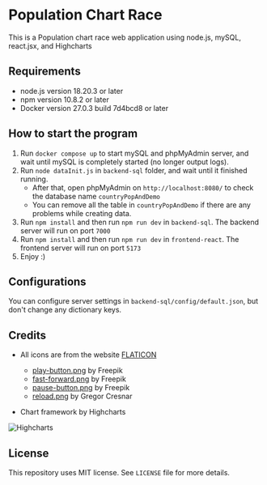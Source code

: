 # Population Chart Race

This is a Population chart race web application using node.js, mySQL, react.jsx, and Highcharts

## Requirements
- node.js version 18.20.3 or later
- npm version 10.8.2 or later
- Docker version 27.0.3 build 7d4bcd8 or later

## How to start the program
1. Run ``docker compose up`` to start mySQL and phpMyAdmin server, and wait until mySQL is completely started (no longer output logs).
2. Run ``node dataInit.js`` in ``backend-sql`` folder, and wait until it finished running.
    - After that, open phpMyAdmin on ``http://localhost:8080/`` to check the database name ``countryPopAndDemo``
    - You can remove all the table in ``countryPopAndDemo`` if there are any problems while creating data.
3. Run ``npm install`` and then run ``npm run dev`` in ``backend-sql``. The backend server will run on port ``7000``
4. Run ``npm install`` and then run ``npm run dev`` in ``frontend-react``. The frontend server will run on port ``5173``
5. Enjoy :)

## Configurations
You can configure server settings in ``backend-sql/config/default.json``, but don't change any dictionary keys.

## Credits
- All icons are from the website [FLATICON](https://www.flaticon.com/)
    - [play-button.png](https://www.flaticon.com/free-icon/play-button_375?term=play&page=1&position=3&origin=search&related_id=375) by Freepik
    - [fast-forward.png](https://www.flaticon.com/free-icon/fast-forward_130903?term=fast+forward&page=1&position=4&origin=search&related_id=130903) by Freepik
    - [pause-button.png](https://www.flaticon.com/free-icon/video-pause-button_16427?term=pause&page=1&position=1&origin=search&related_id=16427) by Freepik
    - [reload.png](https://www.flaticon.com/free-icon/reload_159657?term=reload&page=1&position=2&origin=search&related_id=159657) by Gregor Cresnar

- Chart framework by Highcharts

![Highcharts](https://cdn.ourcodeworld.com/public-media/articles/articleocw-56476fe4f4050.png)

## License
This repository uses MIT license. See ``LICENSE`` file for more details.
